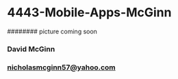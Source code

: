# 4443-Mobile-Apps-McGinn

######## picture coming soon

### David McGinn
### nicholasmcginn57@yahoo.com
